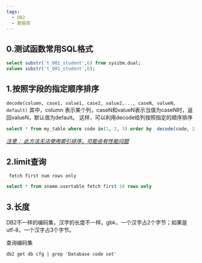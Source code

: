 ```yaml
---
tags:
  - DB2
  - 数据库
---
```

## 0.测试函数常用SQL格式

```sql
select substr('t_001_student',6) from sysibm.dual;
values substr('t_001_student',6);
```

## 1.按照字段的指定顺序排序

`decode(column, case1, value1, case2, value2,..., caseN, valueN, default)`
其中，column 表示某个列，caseN和valueN表示当值为caseN时，返回valueN，默认值为default。
这样，可以利用decode给列按照指定的顺序排序

```sql
select * from my_table where code in(1, 2, 3) order by  decode(code, 2, 1, 1, 2, 3)
```

<u>*注意： 此方法无法使用索引排序，可能会有性能问题*</u>

## 2.limit查询

` fetch first num rows only`
```sql
select * from sname.usertable fetch first 10 rows only
```

## 3.长度

DB2不一样的编码集，汉字的长度不一样。gbk，一个汉字占2个字节；如果是utf-8，一个汉字占3个字节。

查询编码集

```shell
db2 get db cfg | grep 'Database code set'
```